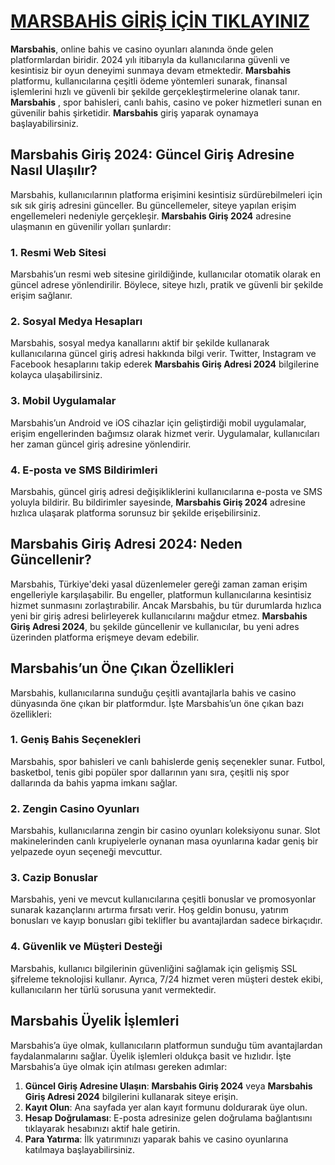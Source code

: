 # [MARSBAHİS GİRİŞ İÇİN TIKLAYINIZ](wwwgoogle.com)

**Marsbahis**, online bahis ve casino oyunları alanında önde gelen platformlardan biridir. 2024 yılı itibarıyla da kullanıcılarına güvenli ve kesintisiz bir oyun deneyimi sunmaya devam etmektedir. **Marsbahis** platformu, kullanıcılarına çeşitli ödeme yöntemleri sunarak, finansal işlemlerini hızlı ve güvenli bir şekilde gerçekleştirmelerine olanak tanır. **Marsbahis** , spor bahisleri, canlı bahis, casino ve poker hizmetleri sunan en güvenilir bahis şirketidir. **Marsbahis** giriş yaparak oynamaya başlayabilirsiniz.

## Marsbahis Giriş 2024: Güncel Giriş Adresine Nasıl Ulaşılır?

Marsbahis, kullanıcılarının platforma erişimini kesintisiz sürdürebilmeleri için sık sık giriş adresini günceller. Bu güncellemeler, siteye yapılan erişim engellemeleri nedeniyle gerçekleşir. **Marsbahis Giriş 2024** adresine ulaşmanın en güvenilir yolları şunlardır:

### 1. **Resmi Web Sitesi**

Marsbahis’un resmi web sitesine girildiğinde, kullanıcılar otomatik olarak en güncel adrese yönlendirilir. Böylece, siteye hızlı, pratik ve güvenli bir şekilde erişim sağlanır.

### 2. **Sosyal Medya Hesapları**

Marsbahis, sosyal medya kanallarını aktif bir şekilde kullanarak kullanıcılarına güncel giriş adresi hakkında bilgi verir. Twitter, Instagram ve Facebook hesaplarını takip ederek **Marsbahis Giriş Adresi 2024** bilgilerine kolayca ulaşabilirsiniz.

### 3. **Mobil Uygulamalar**

Marsbahis’un Android ve iOS cihazlar için geliştirdiği mobil uygulamalar, erişim engellerinden bağımsız olarak hizmet verir. Uygulamalar, kullanıcıları her zaman güncel giriş adresine yönlendirir.

### 4. **E-posta ve SMS Bildirimleri**

Marsbahis, güncel giriş adresi değişikliklerini kullanıcılarına e-posta ve SMS yoluyla bildirir. Bu bildirimler sayesinde, **Marsbahis Giriş 2024** adresine hızlıca ulaşarak platforma sorunsuz bir şekilde erişebilirsiniz.

## Marsbahis Giriş Adresi 2024: Neden Güncellenir?

Marsbahis, Türkiye'deki yasal düzenlemeler gereği zaman zaman erişim engelleriyle karşılaşabilir. Bu engeller, platformun kullanıcılarına kesintisiz hizmet sunmasını zorlaştırabilir. Ancak Marsbahis, bu tür durumlarda hızlıca yeni bir giriş adresi belirleyerek kullanıcılarını mağdur etmez. **Marsbahis Giriş Adresi 2024**, bu şekilde güncellenir ve kullanıcılar, bu yeni adres üzerinden platforma erişmeye devam edebilir.

## Marsbahis’un Öne Çıkan Özellikleri

Marsbahis, kullanıcılarına sunduğu çeşitli avantajlarla bahis ve casino dünyasında öne çıkan bir platformdur. İşte Marsbahis’un öne çıkan bazı özellikleri:

### 1. **Geniş Bahis Seçenekleri**

Marsbahis, spor bahisleri ve canlı bahislerde geniş seçenekler sunar. Futbol, basketbol, tenis gibi popüler spor dallarının yanı sıra, çeşitli niş spor dallarında da bahis yapma imkanı sağlar.

### 2. **Zengin Casino Oyunları**

Marsbahis, kullanıcılarına zengin bir casino oyunları koleksiyonu sunar. Slot makinelerinden canlı krupiyelerle oynanan masa oyunlarına kadar geniş bir yelpazede oyun seçeneği mevcuttur.

### 3. **Cazip Bonuslar**

Marsbahis, yeni ve mevcut kullanıcılarına çeşitli bonuslar ve promosyonlar sunarak kazançlarını artırma fırsatı verir. Hoş geldin bonusu, yatırım bonusları ve kayıp bonusları gibi teklifler bu avantajlardan sadece birkaçıdır.

### 4. **Güvenlik ve Müşteri Desteği**

Marsbahis, kullanıcı bilgilerinin güvenliğini sağlamak için gelişmiş SSL şifreleme teknolojisi kullanır. Ayrıca, 7/24 hizmet veren müşteri destek ekibi, kullanıcıların her türlü sorusuna yanıt vermektedir.

## Marsbahis Üyelik İşlemleri

Marsbahis’a üye olmak, kullanıcıların platformun sunduğu tüm avantajlardan faydalanmalarını sağlar. Üyelik işlemleri oldukça basit ve hızlıdır. İşte Marsbahis’a üye olmak için atılması gereken adımlar:

1. **Güncel Giriş Adresine Ulaşın**: **Marsbahis Giriş 2024** veya **Marsbahis Giriş Adresi 2024** bilgilerini kullanarak siteye erişin.
2. **Kayıt Olun**: Ana sayfada yer alan kayıt formunu doldurarak üye olun.
3. **Hesap Doğrulaması**: E-posta adresinize gelen doğrulama bağlantısını tıklayarak hesabınızı aktif hale getirin.
4. **Para Yatırma**: İlk yatırımınızı yaparak bahis ve casino oyunlarına katılmaya başlayabilirsiniz.
